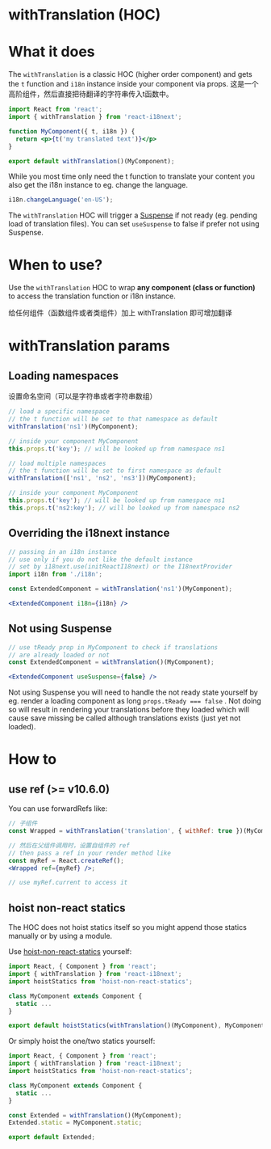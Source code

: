 # withTranslation (HOC)

# **What it does**

The `withTranslation` is a classic HOC (higher order component) and gets the `t` function and `i18n` instance inside your component via props. 这是一个高阶组件，然后直接把待翻译的字符串传入t函数中。

```jsx
import React from 'react';
import { withTranslation } from 'react-i18next';

function MyComponent({ t, i18n }) {
  return <p>{t('my translated text')}</p>
}

export default withTranslation()(MyComponent);
```

While you most time only need the t function to translate your content you also get the i18n instance to eg. change the language.

```jsx
i18n.changeLanguage('en-US');
```

The `withTranslation` HOC will trigger a [Suspense](https://reactjs.org/docs/code-splitting.html#suspense) if not ready (eg. pending load of translation files). You can set `useSuspense` to false if prefer not using Suspense.

# **When to use?**

Use the `withTranslation` HOC to wrap **any component (class or function)** to access the translation function or i18n instance.

给任何组件（函数组件或者类组件）加上 withTranslation 即可增加翻译

# **withTranslation params**

## **Loading namespaces**

设置命名空间（可以是字符串或者字符串数组）

```jsx
// load a specific namespace
// the t function will be set to that namespace as default
withTranslation('ns1')(MyComponent);

// inside your component MyComponent
this.props.t('key'); // will be looked up from namespace ns1

// load multiple namespaces
// the t function will be set to first namespace as default
withTranslation(['ns1', 'ns2', 'ns3'])(MyComponent);

// inside your component MyComponent
this.props.t('key'); // will be looked up from namespace ns1
this.props.t('ns2:key'); // will be looked up from namespace ns2
```

## **Overriding the i18next instance**

```jsx
// passing in an i18n instance
// use only if you do not like the default instance
// set by i18next.use(initReactI18next) or the I18nextProvider
import i18n from './i18n';

const ExtendedComponent = withTranslation('ns1')(MyComponent);

<ExtendedComponent i18n={i18n} />
```

## **Not using Suspense**

```jsx
// use tReady prop in MyComponent to check if translations
// are already loaded or not
const ExtendedComponent = withTranslation()(MyComponent);

<ExtendedComponent useSuspense={false} />
```

Not using Suspense you will need to handle the not ready state yourself by eg. render a loading component as long `props.tReady === false` . Not doing so will result in rendering your translations before they loaded which will cause save missing be called although translations exists (just yet not loaded).

# **How to**

## **use ref (>= v10.6.0)**

You can use forwardRefs like:

```jsx
// 子组件
const Wrapped = withTranslation('translation', { withRef: true })(MyComponent);

// 然后在父组件调用时，设置自组件的 ref
// then pass a ref in your render method like
const myRef = React.createRef();
<Wrapped ref={myRef} />;

// use myRef.current to access it
```

## **hoist non-react statics**

The HOC does not hoist statics itself so you might append those statics manually or by using a module.

Use [hoist-non-react-statics](https://github.com/mridgway/hoist-non-react-statics) yourself:

```jsx
import React, { Component } from 'react';
import { withTranslation } from 'react-i18next';
import hoistStatics from 'hoist-non-react-statics';

class MyComponent extends Component {
  static ...
}

export default hoistStatics(withTranslation()(MyComponent), MyComponent);
```

Or simply hoist the one/two statics yourself:

```jsx
import React, { Component } from 'react';
import { withTranslation } from 'react-i18next';
import hoistStatics from 'hoist-non-react-statics';

class MyComponent extends Component {
  static ...
}

const Extended = withTranslation()(MyComponent);
Extended.static = MyComponent.static;

export default Extended;
```

